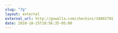 ```yaml
---
slug: "7g"
layout: external
external_url: http://gowalla.com/checkins/19802791
date: 2010-10-25T18:56:35-05:00
---
```

